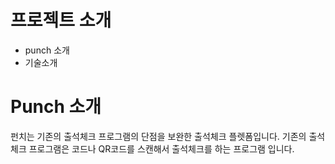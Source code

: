 # 프로젝트 소개
* punch 소개
* 기술소개

# Punch 소개
펀치는 기존의 출석체크 프로그램의 단점을 보완한 출석체크 플렛폼입니다. 
기존의 출석체크 프로그램은 코드나 QR코드를 스캔해서 출석체크를 하는 프로그램 입니다.
